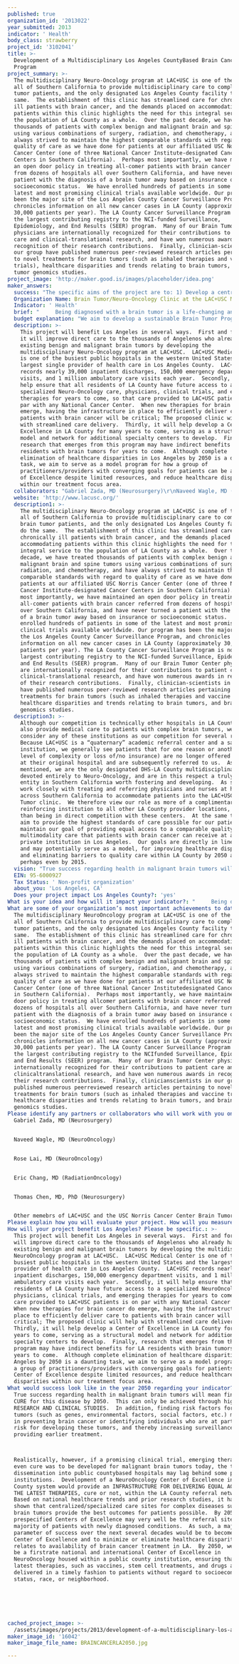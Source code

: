 ```yaml
---
published: true
organization_id: '2013022'
year_submitted: 2013
indicator: ' Health'
body_class: strawberry
project_id: '3102041'
title: >-
  Development of a Multidisciplinary Los Angeles CountyBased Brain Cancer
  Program 
project_summary: >-
  The multidisciplinary Neuro-Oncology program at LAC+USC is one of the few in
  all of Southern California to provide multidisciplinary care to complex brain
  tumor patients, and the only designated Los Angeles County facility to do the
  same.  The establishment of this clinic has streamlined care for chronically
  ill patients with brain cancer, and the demands placed on accommodating
  patients within this clinic highlights the need for this integral service to
  the population of LA County as a whole.  Over the past decade, we have treated
  thousands of patients with complex benign and malignant brain and spine tumors
  using various combinations of surgery, radiation, and chemotherapy, and have
  always strived to maintain the highest comparable standards with regard to
  quality of care as we have done for patients at our affiliated USC Norris
  Cancer Center (one of three National Cancer Institute-designated Cancer
  Centers in Southern California).  Perhaps most importantly, we have maintained
  an open door policy in treating all-comer patients with brain cancer referred
  from dozens of hospitals all over Southern California, and have never turned a
  patient with the diagnosis of a brain tumor away based on insurance or
  socioeconomic status.  We have enrolled hundreds of patients in some of the
  latest and most promising clinical trials available worldwide. Our program has
  been the major site of the Los Angeles County Cancer Surveillance Program, and
  chronicles information on all new cancer cases in LA County (approximately
  30,000 patients per year). The LA County Cancer Surveillance Program is now
  the largest contributing registry to the NCI-funded Surveillance,
  Epidemiology, and End Results (SEER) program.  Many of our Brain Tumor Center
  physicians are internationally recognized for their contributions to patient
  care and clinical-translational research, and have won numerous awards in
  recognition of their research contributions.  Finally, clinician-scientists in
  our group have published numerous peer-reviewed research articles pertaining
  to novel treatments for brain tumors (such as inhaled therapies and vaccine
  trials), healthcare disparities and trends relating to brain tumors, and brain
  tumor genomics studies.
project_image: 'http://maker.good.is/images/placeholder/idea.png'
maker_answers:
  success: "The specific aims of the project are to: 1) Develop a centralized, multidisciplinary center of excellence for brain tumor patients throughout Southern California at LAC+USC Medical Center, 2) Accommodate the increasing number of patient referrals to this program, 3) Increase clinical trial enrollment for patients with brain tumors, 4) Increase research output from this program.\r\n\r\nSuccess in these terms will be measured using very specific benchmarks according to each of these aims:\r\n1)\tWithin 1 year of funding, we aim to have an organized program consisting of a clinical program director, website with referral information and clinical trial information, and clinical outcomes database for prospective patient data entry.\r\n2)\tDuring the first year following funding, we will monitor and compare specific clinical outcomes in patients before and after implementation of the clinical program. These will include: Time from diagnosis to initiation of treatment, time to completion of chemotherapy and radiation treatment, progression-free survival, and overall survival.  In addition, the referral volume and overall clinical volume will be monitored.\r\n3)\tPatient Satisfaction: We will provide questionnaires to patients and allow them to rate their experience with the new multi-disciplinary program as compared to prior to initiation of the program.\r\n4)\tDuring the first 2 years following funding, we will monitor the number of patients enrolled in clinical trials, as well as the number of newly established clinical trials based out of this program.\r\n5)\tDuring the first 2 years following funding, we will monitor the number of research papers published and new grants obtained from LA2050 seed funds.\r\n"
  Organization Name: Brain Tumor/Neuro-Oncology Clinic at the LAC+USC Medical Center
  Indicator: ' Health'
  brief: "     Being diagnosed with a brain tumor is a life-changing and potentially harrowing experience that greatly affects patients and families alike.  The treatment of brain tumors is inherently complex, and requires streamlined management by a variety of healthcare practitioners (physicians, nurses, rehabilitation specialists, social workers, hospice workers, etc.)  Patients diagnosed with brain tumors are often young and otherwise healthy and productive members of society that may suddenly transition to requiring frequent and chronic care, resulting in reduced workforce participation and mandating a variety of additional support services.  The physical, financial, and emotional burdens on patients diagnosed with brain cancer, as well as their families, are further exacerbated when they are constrained by complex socioeconomic factors. \r\n\tNumerous studies have identified significant healthcare disparities with regard to access to care and treatment outcomes in brain tumor patients with lower socioeconomic or minority status, less education, and no insurance (Curry WT, Neurosurgery, 2010 and Mukherjee D, J Clin Neurosci, 2013).  For brain tumor patients with such disadvantages, following complex treatment regimens (such as chemotherapy, daily radiation therapy, or clinical trials) and navigating a complex healthcare system composed of fragmented clinics and/or hospitals or non-native languages can be especially disheartening.  These factors, coupled with the neurological deficits often caused by these tumors (such as paralysis or language/memory deficits) makes adherence to complex medical regimens even more of a struggle.  It is therefore no surprise that many patients with socioeconomic disadvantages receiving brain tumor care have a difficult time making all their appointments (often several per week), or adhering to physician recommendations, sometimes resulting in delays in time-sensitive care.  \r\n\tThe LA County+USC Medical Center is the largest public hospital in Southern California, serving as a safety net institution and providing quality healthcare to millions of underserved and indigent Angelenos and other U.S. and world citizens.  In January 2013, a group of Norris Comprehensive Cancer Center and Keck School of Medicine of USC physicians decided to form a multidisciplinary Brain Tumor/ Neuro-Oncology Clinic at LAC+USC in an attempt to streamline care for patients with complex primary brain tumors being treated at all LA County facilities.  The weekly LAC+USC Brain Tumor Clinic staffed by these physicians receives patient referrals from any LA County-DHS sites AND OTHER LA HOSPITALS, thus serving as the ONLY centralized multidisciplinary Neuro-Oncology clinic for LA county residents.  Patients have access to neurologists, neuro-oncologists, neurosurgeons, and radiation-oncologists during the SAME clinic visit, allowing the panel of physicians to discuss best-practice treatment options as a team, rather than fragmenting this care over several visits and potentially weeks or months.  Furthermore, the clinic allows ALL patients to access the same therapeutic clinical trials as first-rate private academic institutions and cancer centers, which is a factor that has independently been associated with prolonged survival in patients with brain cancer (Shahar T, J Clin Neurosci, 2012).  Although the Brain Tumor Clinic at LAC+USC was designed to accommodate a maximum of 12 patients per day, it is already overbooked to 15-18 patients per clinic for the next 3 months, demonstrating the dire need for this integral service in LA County.  \t\r\n\tOur primary aim is to develop a world-class multi-disciplinary Brain Tumor/Neuro-Oncology Center of Excellence that will provide all LA County patients, regardless of insurance status, race, or education level with the same access to quality care for years to come.  The development of a formal program at LAC+USC will ensure that this service is centralized at the County’s primary safety-net institution for decades.  Support from the LA2050 grant will be used to develop a LA County Neuro-Oncology Center of Excellence, support a clinical nursing navigator/coordinator, manage a prospective patient database, create a program website and referral system, and provide seed money for researching brain tumor genomics and healthcare disparities in patients with brain tumors.  \r\n     By 2050, the potential for healthcare delivery in complex medical problems such as brain tumors to become even more disparate is a sad but sobering reality.  Most indigent LA County patients with brain tumors do not have the luxury of visiting several practitioners or “shopping around” for their care.  The potential to establish a Brain Tumor Center of Excellence embedded in our County’s largest public medical center is likely to at least partially offset this disparity, and help ensure that all patients with brain tumors in LA have access to the same basic care, clinical trials, and rapidly-evolving therapies."
  budget explanation: "We aim to develop a sustainable Brain Tumor Program within 2 years following funding from the LA2050 grant.  The $100,000 will be implemented immediately to develop aspects of a program that will, over the next 1-2 years, allow the program to demonstrate improvement in several key benchmark indicators, increase clinical volume and ancillary support staff, and generate quality research, all in an effort to secure future independent grant and clinical trial support.  \r\n\r\nThe $100,000 will be allocated as follows:\r\n\r\n$30,000 will be used to support a nurse navigator/clinical program coordinator for 1 year. \r\n\r\n$20,000 will be used to develop a clinical patient database and database support system.\r\n\r\n$10,000 will be used to develop a DHS-LAC Brain Tumor and Neuro-Oncology website, to inform referring physicians and provide a means for patient referral.\r\n\r\n$40,000 will be used as seed money for LAC+USC based brain tumor research, focusing on brain tumor genomics and healthcare disparity research.  Brain tumor research will focus on genetic factors causing the development and progression of brain tumors such as glioblastoma multiforme, meningiomas, and others, and will be performed in collaboration with the USC Epigenome Center and Zilkha Neurogenetic Institute at USC.  Healthcare disparities research will focus on the National Inpatient Sample database and LA County Cancer Surveillance Program (which is based at USC), and identifying key barriers to equal healthcare access as well as cost-effectiveness research within these systems.  Funding will additionally be used to purchase data access and to support a biostatistician for these projects.\r\n"
  description: >-
    This project will benefit Los Angeles in several ways.  First and foremost,
    it will improve direct care to the thousands of Angelenos who already have
    existing benign and malignant brain tumors by developing the
    multidisciplinary Neuro-Oncology program at LAC+USC.  LAC+USC Medical Center
    is one of the busiest public hospitals in the western United States and the
    largest single provider of health care in Los Angeles County.  LAC+USC
    records nearly 39,000 inpatient discharges, 150,000 emergency department
    visits, and 1 million ambulatory care visits each year.  Secondly, it will
    help ensure that all residents of LA County have future access to a
    specialized Neuro-Oncology care, physicians, clinical trials, and emerging
    therapies for years to come, so that care provided to LAC+USC patients is on
    par with any National Cancer Center.  When new therapies for brain cancer do
    emerge, having the infrastructure in place to efficiently deliver care to
    patients with brain cancer will be critical; The proposed clinic will help
    with streamlined care delivery.  Thirdly, it will help develop a Center of
    Excellence in LA County for many years to come, serving as a structural
    model and network for additional specialty centers to develop.  Finally,
    research that emerges from this program may have indirect benefits for LA
    residents with brain tumors for years to come.  Although complete
    elimination of healthcare disparities in Los Angeles by 2050 is a daunting
    task, we aim to serve as a model program for how a group of
    practitioners/providers with converging goals for patients can be a Center
    of Excellence despite limited resources, and reduce healthcare disparities
    within our treatment focus area.  
  collaborators: "Gabriel Zada, MD (Neurosurgery)\r\nNaveed Wagle, MD (Neuro-Oncology)\r\nRose Lai, MD (Neuro-Oncology)\r\nEric Chang, MD (Radiation-Oncology)\r\nThomas Chen, MD, PhD (Neurosurgery)\r\nOther memebrs of LAC+USC and the USC Norris Cancer Center Brain Tumor Center"
  website: 'http://www.lacusc.org/'
  description1: >-
    The multidisciplinary Neuro-Oncology program at LAC+USC is one of the few in
    all of Southern California to provide multidisciplinary care to complex
    brain tumor patients, and the only designated Los Angeles County facility to
    do the same.  The establishment of this clinic has streamlined care for
    chronically ill patients with brain cancer, and the demands placed on
    accommodating patients within this clinic highlights the need for this
    integral service to the population of LA County as a whole.  Over the past
    decade, we have treated thousands of patients with complex benign and
    malignant brain and spine tumors using various combinations of surgery,
    radiation, and chemotherapy, and have always strived to maintain the highest
    comparable standards with regard to quality of care as we have done for
    patients at our affiliated USC Norris Cancer Center (one of three National
    Cancer Institute-designated Cancer Centers in Southern California).  Perhaps
    most importantly, we have maintained an open door policy in treating
    all-comer patients with brain cancer referred from dozens of hospitals all
    over Southern California, and have never turned a patient with the diagnosis
    of a brain tumor away based on insurance or socioeconomic status.  We have
    enrolled hundreds of patients in some of the latest and most promising
    clinical trials available worldwide. Our program has been the major site of
    the Los Angeles County Cancer Surveillance Program, and chronicles
    information on all new cancer cases in LA County (approximately 30,000
    patients per year). The LA County Cancer Surveillance Program is now the
    largest contributing registry to the NCI-funded Surveillance, Epidemiology,
    and End Results (SEER) program.  Many of our Brain Tumor Center physicians
    are internationally recognized for their contributions to patient care and
    clinical-translational research, and have won numerous awards in recognition
    of their research contributions.  Finally, clinician-scientists in our group
    have published numerous peer-reviewed research articles pertaining to novel
    treatments for brain tumors (such as inhaled therapies and vaccine trials),
    healthcare disparities and trends relating to brain tumors, and brain tumor
    genomics studies.
  description3: >-
    Although our competition is technically other hospitals in LA County who
    also provide medical care to patients with complex brain tumors, we do not
    consider any of these institutions as our competition for several reasons. 
    Because LAC+USC is a “quaternary” academic referral center and a safety-net
    institution, we generally see patients that for one reason or another (i.e.
    level of complexity or loss of/no insurance) are no longer offered treatment
    at their original hospital and are subsequently referred to us.  As
    mentioned, we are the only designated DHS-LA County multidisciplinary clinic
    devoted entirely to Neuro-Oncology, and are in this respect a truly unique
    entity in Southern California worth fostering and developing.  As such, we
    work closely with treating and referring physicians and nurses at hospitals
    across Southern California to accommodate patients into the LAC+USC Brain
    Tumor clinic.  We therefore view our role as more of a complimentary and
    reinforcing institution to all other LA County provider locations, rather
    than being in direct competition with these centers.  At the same time, we
    aim to provide the highest standards of care possible for our patients, and
    maintain our goal of providing equal access to a comparable quality of
    multimodality care that patients with brain cancer can receive at any
    private institution in Los Angeles.  Our goals are directly in line with,
    and may potentially serve as a model, for improving healthcare disparities
    and eliminating barriers to quality care within LA County by 2050 and
    perhaps even by 2015.
  vision: "True success regarding health in malignant brain tumors will mean finding a CURE for this disease by 2050.  This can only be achieved through high-quality RESEARCH AND CLINICAL STUDIES.  In addition, finding risk factors for brain tumors (such as genes, environmental factors, social factors, etc.) may help in preventing brain cancer or identifying individuals who are at particular risk for developing these tumors, and thereby increasing surveillance and providing earlier treatment.  \r\nRealistically, however, if a promising clinical trial, emerging therapy, or even cure was to be developed for malignant brain tumors today, the time to dissemination into public county-based hospitals may lag behind some private institutions.  Development of a Neuro-Oncology Center of Excellence in the LA County system would provide an INFRASTRUCTURE FOR DELIVERING EQUAL ACCESS TO THE LATEST THERAPIES, cure or not, within the LA County referral network. Based on national healthcare trends and prior research studies, it has been shown that centralized/specialized care sites for complex diseases such as brain tumors provide the best outcomes for patients possible.  By 2050, prespecified Centers of Excellence may very well be the referral sites for a majority of patients with newly diagnosed conditions.  As such, a major parameter of success over the next several decades would be to become such a Center of Excellence and to minimize or eliminate healthcare disparity as it relates to availability of brain cancer treatment in LA.  By 2050, we aim to be a first-rate national and international Center of Excellence in Neuro-Oncology housed within a public county institution, ensuring that the latest therapies, such as vaccines, stem cell treatments, and drugs are delivered in a timely fashion to patients without regard to socioeconomic status, race, or neighborhood.\r\n\r\n"
  EIN: 95-6000927
  Tax Status: ' Non-profit organization'
  about_you: 'Los Angeles, CA'
  Does your project impact Los Angeles County?: 'yes'
What is your idea and how will it impact your indicator?: "     Being diagnosed with a brain tumor is a lifechanging and potentially harrowing experience that greatly affects patients and families alike.  The treatment of brain tumors is inherently complex, and requires streamlined management by a variety of healthcare practitioners (physicians, nurses, rehabilitation specialists, social workers, hospice workers, etc.)  Patients diagnosed with brain tumors are often young and otherwise healthy and productive members of society that may suddenly transition to requiring frequent and chronic care, resulting in reduced workforce participation and mandating a variety of additional support services.  The physical, financial, and emotional burdens on patients diagnosed with brain cancer, as well as their families, are further exacerbated when they are constrained by complex socioeconomic factors. \n\n\n\tNumerous studies have identified significant healthcare disparities with regard to access to care and treatment outcomes in brain tumor patients with lower socioeconomic or minority status, less education, and no insurance (Curry WT, Neurosurgery, 2010 and Mukherjee D, J Clin Neurosci, 2013).  For brain tumor patients with such disadvantages, following complex treatment regimens (such as chemotherapy, daily radiation therapy, or clinical trials) and navigating a complex healthcare system composed of fragmented clinics and/or hospitals or nonnative languages can be especially disheartening.  These factors, coupled with the neurological deficits often caused by these tumors (such as paralysis or language/memory deficits) makes adherence to complex medical regimens even more of a struggle.  It is therefore no surprise that many patients with socioeconomic disadvantages receiving brain tumor care have a difficult time making all their appointments (often several per week), or adhering to physician recommendations, sometimes resulting in delays in timesensitive care.  \n\n\n\tThe LA County+USC Medical Center is the largest public hospital in Southern California, serving as a safety net institution and providing quality healthcare to millions of underserved and indigent Angelenos and other U.S. and world citizens.  In January 2013, a group of Norris Comprehensive Cancer Center and Keck School of Medicine of USC physicians decided to form a multidisciplinary Brain Tumor/ NeuroOncology Clinic at LAC+USC in an attempt to streamline care for patients with complex primary brain tumors being treated at all LA County facilities.  The weekly LAC+USC Brain Tumor Clinic staffed by these physicians receives patient referrals from any LA CountyDHS sites AND OTHER LA HOSPITALS, thus serving as the ONLY centralized multidisciplinary NeuroOncology clinic for LA county residents.  Patients have access to neurologists, neurooncologists, neurosurgeons, and radiationoncologists during the SAME clinic visit, allowing the panel of physicians to discuss bestpractice treatment options as a team, rather than fragmenting this care over several visits and potentially weeks or months.  Furthermore, the clinic allows ALL patients to access the same therapeutic clinical trials as firstrate private academic institutions and cancer centers, which is a factor that has independently been associated with prolonged survival in patients with brain cancer (Shahar T, J Clin Neurosci, 2012).  Although the Brain Tumor Clinic at LAC+USC was designed to accommodate a maximum of 12 patients per day, it is already overbooked to 1518 patients per clinic for the next 3 months, demonstrating the dire need for this integral service in LA County.  \t\n\n\n\tOur primary aim is to develop a worldclass multidisciplinary Brain Tumor/NeuroOncology Center of Excellence that will provide all LA County patients, regardless of insurance status, race, or education level with the same access to quality care for years to come.  The development of a formal program at LAC+USC will ensure that this service is centralized at the County’s primary safetynet institution for decades.  Support from the LA2050 grant will be used to develop a LA County NeuroOncology Center of Excellence, support a clinical nursing navigator/coordinator, manage a prospective patient database, create a program website and referral system, and provide seed money for researching brain tumor genomics and healthcare disparities in patients with brain tumors.  \n\n\n     By 2050, the potential for healthcare delivery in complex medical problems such as brain tumors to become even more disparate is a sad but sobering reality.  Most indigent LA County patients with brain tumors do not have the luxury of visiting several practitioners or “shopping around” for their care.  The potential to establish a Brain Tumor Center of Excellence embedded in our County’s largest public medical center is likely to at least partially offset this disparity, and help ensure that all patients with brain tumors in LA have access to the same basic care, clinical trials, and rapidlyevolving therapies."
What are some of your organization’s most important achievements to date?: >-
  The multidisciplinary NeuroOncology program at LAC+USC is one of the few in
  all of Southern California to provide multidisciplinary care to complex brain
  tumor patients, and the only designated Los Angeles County facility to do the
  same.  The establishment of this clinic has streamlined care for chronically
  ill patients with brain cancer, and the demands placed on accommodating
  patients within this clinic highlights the need for this integral service to
  the population of LA County as a whole.  Over the past decade, we have treated
  thousands of patients with complex benign and malignant brain and spine tumors
  using various combinations of surgery, radiation, and chemotherapy, and have
  always strived to maintain the highest comparable standards with regard to
  quality of care as we have done for patients at our affiliated USC Norris
  Cancer Center (one of three National Cancer Institutedesignated Cancer Centers
  in Southern California).  Perhaps most importantly, we have maintained an open
  door policy in treating allcomer patients with brain cancer referred from
  dozens of hospitals all over Southern California, and have never turned a
  patient with the diagnosis of a brain tumor away based on insurance or
  socioeconomic status.  We have enrolled hundreds of patients in some of the
  latest and most promising clinical trials available worldwide. Our program has
  been the major site of the Los Angeles County Cancer Surveillance Program, and
  chronicles information on all new cancer cases in LA County (approximately
  30,000 patients per year). The LA County Cancer Surveillance Program is now
  the largest contributing registry to the NCIfunded Surveillance, Epidemiology,
  and End Results (SEER) program.  Many of our Brain Tumor Center physicians are
  internationally recognized for their contributions to patient care and
  clinicaltranslational research, and have won numerous awards in recognition of
  their research contributions.  Finally, clinicianscientists in our group have
  published numerous peerreviewed research articles pertaining to novel
  treatments for brain tumors (such as inhaled therapies and vaccine trials),
  healthcare disparities and trends relating to brain tumors, and brain tumor
  genomics studies.
Please identify any partners or collaborators who will work with you on this project.: |-
  Gabriel Zada, MD (Neurosurgery)


  Naveed Wagle, MD (NeuroOncology)


  Rose Lai, MD (NeuroOncology)


  Eric Chang, MD (RadiationOncology)


  Thomas Chen, MD, PhD (Neurosurgery)


  Other memebrs of LAC+USC and the USC Norris Cancer Center Brain Tumor Center
Please explain how you will evaluate your project. How will you measure success?: "The specific aims of the project are to: 1) Develop a centralized, multidisciplinary center of excellence for brain tumor patients throughout Southern California at LAC+USC Medical Center, 2) Accommodate the increasing number of patient referrals to this program, 3) Increase clinical trial enrollment for patients with brain tumors, 4) Increase research output from this program.\n\n\n\n\n\nSuccess in these terms will be measured using very specific benchmarks according to each of these aims:\n\n\n1)\tWithin 1 year of funding, we aim to have an organized program consisting of a clinical program director, website with referral information and clinical trial information, and clinical outcomes database for prospective patient data entry.\n\n\n2)\tDuring the first year following funding, we will monitor and compare specific clinical outcomes in patients before and after implementation of the clinical program. These will include: Time from diagnosis to initiation of treatment, time to completion of chemotherapy and radiation treatment, progressionfree survival, and overall survival.  In addition, the referral volume and overall clinical volume will be monitored.\n\n\n3)\tPatient Satisfaction: We will provide questionnaires to patients and allow them to rate their experience with the new multidisciplinary program as compared to prior to initiation of the program.\n\n\n4)\tDuring the first 2 years following funding, we will monitor the number of patients enrolled in clinical trials, as well as the number of newly established clinical trials based out of this program.\n\n\n5)\tDuring the first 2 years following funding, we will monitor the number of research papers published and new grants obtained from LA2050 seed funds.\n\n\n"
How will your project benefit Los Angeles? Please be specific.: >-
  This project will benefit Los Angeles in several ways.  First and foremost, it
  will improve direct care to the thousands of Angelenos who already have
  existing benign and malignant brain tumors by developing the multidisciplinary
  NeuroOncology program at LAC+USC.  LAC+USC Medical Center is one of the
  busiest public hospitals in the western United States and the largest single
  provider of health care in Los Angeles County.  LAC+USC records nearly 39,000
  inpatient discharges, 150,000 emergency department visits, and 1 million
  ambulatory care visits each year.  Secondly, it will help ensure that all
  residents of LA County have future access to a specialized NeuroOncology care,
  physicians, clinical trials, and emerging therapies for years to come, so that
  care provided to LAC+USC patients is on par with any National Cancer Center. 
  When new therapies for brain cancer do emerge, having the infrastructure in
  place to efficiently deliver care to patients with brain cancer will be
  critical; The proposed clinic will help with streamlined care delivery. 
  Thirdly, it will help develop a Center of Excellence in LA County for many
  years to come, serving as a structural model and network for additional
  specialty centers to develop.  Finally, research that emerges from this
  program may have indirect benefits for LA residents with brain tumors for
  years to come.  Although complete elimination of healthcare disparities in Los
  Angeles by 2050 is a daunting task, we aim to serve as a model program for how
  a group of practitioners/providers with converging goals for patients can be a
  Center of Excellence despite limited resources, and reduce healthcare
  disparities within our treatment focus area.  
What would success look like in the year 2050 regarding your indicator?: >+
  True success regarding health in malignant brain tumors will mean finding a
  CURE for this disease by 2050.  This can only be achieved through highquality
  RESEARCH AND CLINICAL STUDIES.  In addition, finding risk factors for brain
  tumors (such as genes, environmental factors, social factors, etc.) may help
  in preventing brain cancer or identifying individuals who are at particular
  risk for developing these tumors, and thereby increasing surveillance and
  providing earlier treatment.  



  Realistically, however, if a promising clinical trial, emerging therapy, or
  even cure was to be developed for malignant brain tumors today, the time to
  dissemination into public countybased hospitals may lag behind some private
  institutions.  Development of a NeuroOncology Center of Excellence in the LA
  County system would provide an INFRASTRUCTURE FOR DELIVERING EQUAL ACCESS TO
  THE LATEST THERAPIES, cure or not, within the LA County referral network.
  Based on national healthcare trends and prior research studies, it has been
  shown that centralized/specialized care sites for complex diseases such as
  brain tumors provide the best outcomes for patients possible.  By 2050,
  prespecified Centers of Excellence may very well be the referral sites for a
  majority of patients with newly diagnosed conditions.  As such, a major
  parameter of success over the next several decades would be to become such a
  Center of Excellence and to minimize or eliminate healthcare disparity as it
  relates to availability of brain cancer treatment in LA.  By 2050, we aim to
  be a firstrate national and international Center of Excellence in
  NeuroOncology housed within a public county institution, ensuring that the
  latest therapies, such as vaccines, stem cell treatments, and drugs are
  delivered in a timely fashion to patients without regard to socioeconomic
  status, race, or neighborhood.






cached_project_image: >-
  /assets/images/projects/2013/development-of-a-multidisciplinary-los-angeles-countybased-brain-cancer-program/maker.good.is/images/placeholder/idea.png
maker_image_id: '16042'
maker_image_file_name: BRAINCANCERLA2050.jpg

---
```

